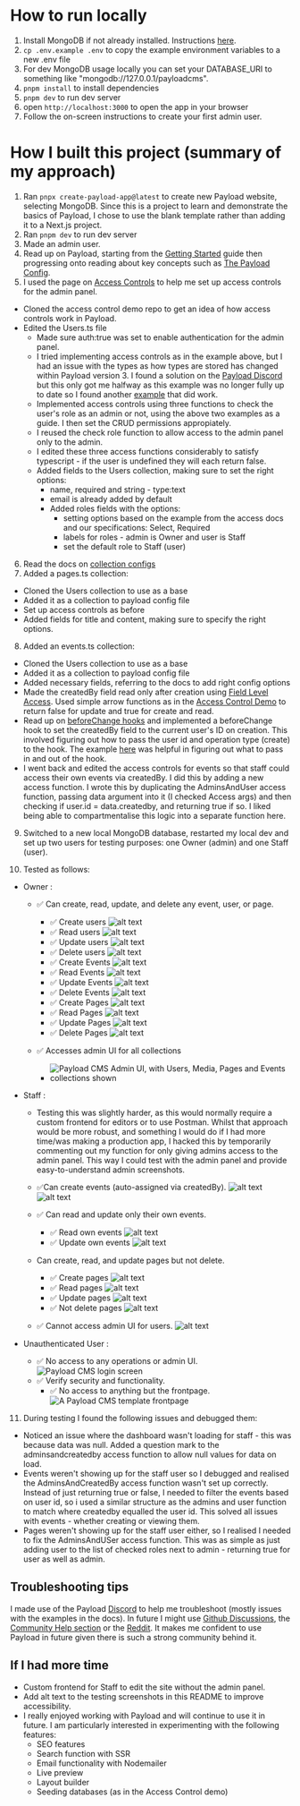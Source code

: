 # How to run locally

1. Install MongoDB if not already installed. Instructions [here](https://www.mongodb.com/docs/manual/installation/).
2. `cp .env.example .env` to copy the example environment variables to a new .env file
3. For dev MongoDB usage locally you can set your DATABASE_URI to something like "mongodb://127.0.0.1/payloadcms".
4. `pnpm install` to install dependencies
5. `pnpm dev` to run dev server
6. open `http://localhost:3000` to open the app in your browser
7. Follow the on-screen instructions to create your first admin user.

# How I built this project (summary of my approach)

1. Ran `pnpx create-payload-app@latest` to create new Payload website, selecting MongoDB. Since this is a project to learn and demonstrate the basics of Payload, I chose to use the blank template rather than adding it to a Next.js project.
2. Ran `pnpm dev` to run dev server
3. Made an admin user.
4. Read up on Payload, starting from the [Getting Started](https://payloadcms.com/docs/getting-started/installation) guide then progressing onto reading about key concepts such as [The Payload Config](https://payloadcms.com/docs/configuration/overview).
5. I used the page on [Access Controls](https://payloadcms.com/docs/access-control/overview) to help me set up access controls for the admin panel.

- Cloned the access control demo repo to get an idea of how access controls work in Payload.
- Edited the Users.ts file
  - Made sure auth:true was set to enable authentication for the admin panel.
  - I tried implementing access controls as in the example above, but I had an issue with the types as how types are stored has changed within Payload version 3. I found a solution on the [Payload Discord](https://discord.com/channels/967097582721572934/1357468938564403382/1357468938564403382) but this only got me halfway as this example was no longer fully up to date so I found another [example](https://discord.com/channels/967097582721572934/1306486478859145256/1306849389511184456) that did work.
  - Implemented access controls using three functions to check the user's role as an admin or not, using the above two examples as a guide. I then set the CRUD permissions appropiately.
  - I reused the check role function to allow access to the admin panel only to the admin.
  - I edited these three access functions considerably to satisfy typescript - if the user is undefined they will each return false.
  - Added fields to the Users collection, making sure to set the right options:
    - name, required and string - type:text
    - email is already added by default
    - Added roles fields with the options:
      - setting options based on the example from the access docs and our specifications: Select, Required
      - labels for roles - admin is Owner and user is Staff
      - set the default role to Staff (user)

6. Read the docs on [collection configs](https://payloadcms.com/docs/configuration/collections)
7. Added a pages.ts collection:

- Cloned the Users collection to use as a base
- Added it as a collection to payload config file
- Set up access controls as before
- Added fields for title and content, making sure to specify the right options.

8. Added an events.ts collection:

- Cloned the Users collection to use as a base
- Added it as a collection to payload config file
- Added necessary fields, referring to the docs to add right config options
- Made the createdBy field read only after creation using [Field Level Access](https://payloadcms.com/docs/access-control/fields). Used simple arrow functions as in the [Access Control Demo](https://github.com/payloadcms/access-control-demo/blob/master/src/collections/ContactRequests.ts) to return false for update and true for create and read.
- Read up on [beforeChange hooks](https://payloadcms.com/docs/hooks/beforechange) and implemented a beforeChange hook to set the createdBy field to the current user's ID on creation. This involved figuring out how to pass the user id and operation type (create) to the hook. The example [here](https://payloadcms.com/community-help/github/how-to-add-audit-info-like-createdby-and-updatedby-similar-to-createdat-and-updatedat) was helpful in figuring out what to pass in and out of the hook.
- I went back and edited the access controls for events so that staff could access their own events via createdBy. I did this by adding a new access function. I wrote this by duplicating the AdminsAndUser access function, passing data argument into it (I checked Access args) and then checking if user.id = data.createdby, and returning true if so. I liked being able to compartmentalise this logic into a separate function here.

9. Switched to a new local MongoDB database, restarted my local dev and set up two users for testing purposes: one Owner (admin) and one Staff (user).

10. Tested as follows:

- Owner :

  - ✅ Can create, read, update, and delete any event, user, or page.

    - ✅ Create users
      ![alt text](<testing-screenshots/CleanShot 2025-04-24 at 12.58.48@2x.png>)
    - ✅ Read users
      ![alt text](<testing-screenshots/CleanShot 2025-04-24 at 12.57.49@2x.png>)
    - ✅ Update users
      ![alt text](<testing-screenshots/CleanShot 2025-04-24 at 12.59.55@2x.png>)
    - ✅ Delete users
      ![alt text](<testing-screenshots/CleanShot 2025-04-24 at 13.00.25@2x.png>)
    - ✅ Create Events
      ![alt text](<testing-screenshots/CleanShot 2025-04-24 at 21.12.43@2x.png>)
    - ✅ Read Events
      ![alt text](<testing-screenshots/CleanShot 2025-04-24 at 21.12.16@2x.png>)
    - ✅ Update Events
      ![alt text](<testing-screenshots/CleanShot 2025-04-24 at 21.17.35@2x.png>)
    - ✅ Delete Events
      ![alt text](<testing-screenshots/CleanShot 2025-04-24 at 21.27.05@2x.png>)
    - ✅ Create Pages
      ![alt text](<testing-screenshots/CleanShot 2025-04-24 at 21.26.19@2x.png>)
    - ✅ Read Pages
      ![alt text](<testing-screenshots/CleanShot 2025-04-24 at 21.27.40@2x.png>)
    - ✅ Update Pages
      ![alt text](<testing-screenshots/CleanShot 2025-04-24 at 21.28.08@2x.png>)
    - ✅ Delete Pages
      ![alt text](<testing-screenshots/CleanShot 2025-04-24 at 21.29.16@2x.png>)

  - ✅ Accesses admin UI for all collections
    - ![Payload CMS Admin UI, with Users, Media, Pages and Events collections shown](<testing-screenshots/CleanShot 2025-04-24 at 12.47.44@2x.png>)

- Staff :

  - Testing this was slightly harder, as this would normally require a custom frontend for editors or to use Postman. Whilst that approach would be more robust, and something I would do if I had more time/was making a production app, I hacked this by temporarily commenting out my function for only giving admins access to the admin panel. This way I could test with the admin panel and provide easy-to-understand admin screenshots.

  - ✅Can create events (auto-assigned via createdBy).
    ![alt text](<testing-screenshots/CleanShot 2025-04-24 at 21.34.43@2x.png>)
    ![alt text](<testing-screenshots/CleanShot 2025-04-24 at 21.34.59@2x.png>)

  - ✅ Can read and update only their own events.

    - ✅ Read own events
      ![alt text](<testing-screenshots/CleanShot 2025-04-24 at 21.11.11@2x.png>)
    - ✅ Update own events
      ![alt text](<testing-screenshots/CleanShot 2025-04-24 at 21.15.55@2x.png>)

  - Can create, read, and update pages but not delete.
    - ✅ Create pages
      ![alt text](<testing-screenshots/CleanShot 2025-04-24 at 16.55.11@2x.png>)
    - ✅ Read pages
      ![alt text](<testing-screenshots/CleanShot 2025-04-24 at 21.30.49@2x.png>)
    - ✅ Update pages
      ![alt text](<testing-screenshots/CleanShot 2025-04-24 at 21.31.30@2x.png>)
    - ✅ Not delete pages
      ![alt text](<testing-screenshots/CleanShot 2025-04-24 at 21.31.54@2x.png>)
  - ✅ Cannot access admin UI for users.
    ![alt text](<testing-screenshots/CleanShot 2025-04-24 at 16.48.31@2x.png>)

- Unauthenticated User :

  - ✅ No access to any operations or admin UI.
    ![Payload CMS login screen](<testing-screenshots/CleanShot 2025-04-24 at 12.50.51@2x.png>)
  - ✅ Verify security and functionality.
    - ✅ No access to anything but the frontpage.
      ![A Payload CMS template frontpage](<testing-screenshots/CleanShot 2025-04-24 at 12.52.02@2x.png>)

11. During testing I found the following issues and debugged them:

- Noticed an issue where the dashboard wasn't loading for staff - this was because data was null. Added a question mark to the adminsandcreatedby access function to allow null values for data on load.
- Events weren't showing up for the staff user so I debugged and realised the AdminsAndCreatedBy access function wasn't set up correctly. Instead of just returning true or false, I needed to filter the events based on user id, so i used a similar structure as the admins and user function to match where createdby equalled the user id. This solved all issues with events - whether creating or viewing them.
- Pages weren't showing up for the staff user either, so I realised I needed to fix the AdminsAndUSer access function. This was as simple as just adding user to the list of checked roles next to admin - returning true for user as well as admin.

## Troubleshooting tips

I made use of the Payload [Discord](https://discord.com/invite/payload) to help me troubleshoot (mostly issues with the examples in the docs). In future I might use [Github Discussions](https://github.com/payloadcms/payload/discussions), the [Community Help section](https://payloadcms.com/community-help) or the [Reddit](https://www.reddit.com/r/PayloadCMS/). It makes me confident to use Payload in future given there is such a strong community behind it.

## If I had more time

- Custom frontend for Staff to edit the site without the admin panel.
- Add alt text to the testing screenshots in this README to improve accessibility.
- I really enjoyed working with Payload and will continue to use it in future. I am particularly interested in experimenting with the following features:
  - SEO features
  - Search function with SSR
  - Email functionality with Nodemailer
  - Live preview
  - Layout builder
  - Seeding databases (as in the Access Control demo)
